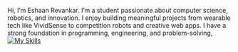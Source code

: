 Hi, I’m Eshaan Revankar.
I’m a student passionate about computer science, robotics, and innovation. I enjoy building meaningful projects from wearable tech like VividSense to competition robots and creative web apps. I have a strong foundation in programming, engineering, and problem-solving, 
[![My Skills](https://skillicons.dev/icons?i=js,html,css,arduino,cpp,java,p5js,py)](https://skillicons.dev)
